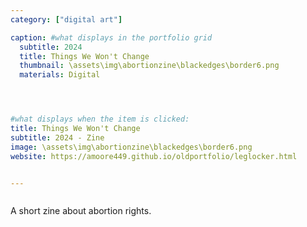 ```yaml
---
category: ["digital art"]

caption: #what displays in the portfolio grid
  subtitle: 2024
  title: Things We Won't Change 
  thumbnail: \assets\img\abortionzine\blackedges\border6.png
  materials: Digital




#what displays when the item is clicked:
title: Things We Won't Change
subtitle: 2024 - Zine
image: \assets\img\abortionzine\blackedges\border6.png
website: https://amoore449.github.io/oldportfolio/leglocker.html 


---
```

<div class="row padded">
 <div class="col-md-12 col-sm-12 ">
     <img class="img-fluid d-block mx-auto" src="\assets\img\abortionzine\blackedges\border1.png" alt=""/>
  </div>
   <div class="col-md-6 col-sm-6 ">
     <img class="img-fluid d-block mx-auto" src="\assets\img\abortionzine\blackedges\border2.png" alt=""/>
  </div>
   <div class="col-md-6 col-sm-6 ">
     <img class="img-fluid d-block mx-auto" src="\assets\img\abortionzine\blackedges\border3.png" alt=""/>
  </div>
     <div class="col-md-6 col-sm-6 ">
     <img class="img-fluid d-block mx-auto" src="\assets\img\abortionzine\blackedges\border4.png" alt=""/>
  </div>
   <div class="col-md-6 col-sm-6 ">
     <img class="img-fluid d-block mx-auto" src="\assets\img\abortionzine\blackedges\border5.png" alt=""/>
  </div>
     <div class="col-md-6 col-sm-6 ">
     <img class="img-fluid d-block mx-auto" src="\assets\img\abortionzine\blackedges\border6.png" alt=""/>
  </div>
   <div class="col-md-6 col-sm-6 ">
     <img class="img-fluid d-block mx-auto" src="\assets\img\abortionzine\blackedges\border7.png" alt=""/>
  </div>
     <div class="col-md-6 col-sm-6 ">
     <img class="img-fluid d-block mx-auto" src="\assets\img\abortionzine\blackedges\border8.png" alt=""/>
  </div>
</div>

A short zine about abortion rights. 
